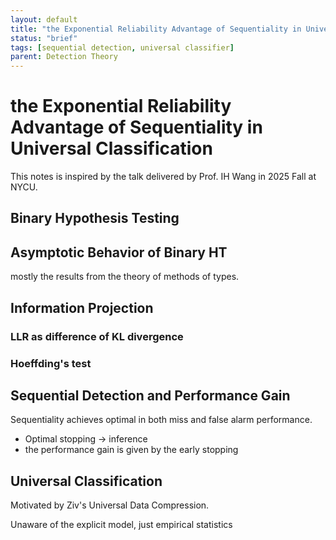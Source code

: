 ```yaml
---
layout: default
title: "the Exponential Reliability Advantage of Sequentiality in Universal Classification"
status: "brief"
tags: [sequential detection, universal classifier]
parent: Detection Theory
---
```


#  the Exponential Reliability Advantage of Sequentiality in Universal Classification

This notes is inspired by the talk delivered by Prof. IH Wang in 2025 Fall at NYCU.

## Binary Hypothesis Testing

## Asymptotic Behavior of Binary HT
mostly the results from the theory of methods of types.

## Information Projection

### LLR as difference of KL divergence

### Hoeffding's test

## Sequential Detection and Performance Gain 

Sequentiality achieves optimal in both miss and false alarm performance.
- Optimal stopping -> inference
- the performance gain is given by the early stopping


## Universal Classification
Motivated by Ziv's Universal Data Compression.

Unaware of the explicit model, just empirical statistics 
